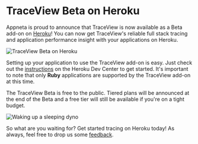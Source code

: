 # TraceView Beta on Heroku

Appneta is proud to announce that TraceView is now available as a Beta add-on
on [Heroku][2]! You can now get TraceView's reliable full stack tracing and
application performance insight with your applications on Heroku.

![TraceView Beta on Heroku][4]

Setting up your application to use the TraceView add-on is easy. Just check out
the [instructions][1] on the Heroku Dev Center to get started. It's important to
note that only **Ruby** applications are supported by the TraceView add-on at
this time.

The TraceView Beta is free to the public. Tiered plans will be announced at the
end of the Beta and a free tier will still be available if you're on a tight
budget.

![Waking up a sleeping dyno][5]

So what are you waiting for? Get started tracing on Heroku today! As always,
feel free to drop us some [feedback][3].

[1]: https://devcenter.heroku.com/articles/traceview
[2]: https://www.heroku.com
[3]: https://support.tv.appneta.com
[4]: https://raw.github.com/danriti/moleskine/master/heroku-beta/images/traceview-beta.png
[5]: https://raw.github.com/danriti/moleskine/master/heroku-beta/images/sleeping-dyno.png
